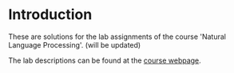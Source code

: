 # Introduction
These are solutions for the lab assignments of the course 'Natural Language Processing'. (will be updated)

The lab descriptions can be found at the [course webpage](https://www.ida.liu.se/divisions/aiics/nlp/courses/nlp/).
